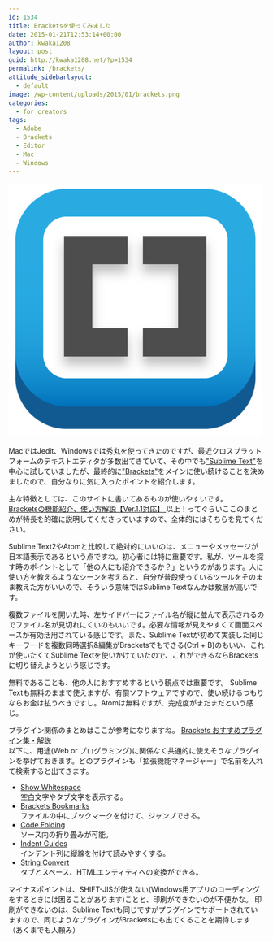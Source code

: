 ```yaml
---
id: 1534
title: Bracketsを使ってみました
date: 2015-01-21T12:53:14+00:00
author: kwaka1208
layout: post
guid: http://kwaka1208.net/?p=1534
permalink: /brackets/
attitude_sidebarlayout:
  - default
image: /wp-content/uploads/2015/01/brackets.png
categories:
  - for creators
tags:
  - Adobe
  - Brackets
  - Editor
  - Mac
  - Windows
---
```

<p>
<img src="/assets/images/2015/01/brackets.png" alt="brackets" width="500" height="500" class="alignnone size-full wp-image-1536" />
</p>
<p>
MacではJedit、Windowsでは秀丸を使ってきたのですが、最近クロスプラットフォームのテキストエディタが多数出てきていて、その中でも<a href="http://www.sublimetext.com/">"Sublime Text"</a>を中心に試していましたが、最終的に<a href="http://brackets.io/">"Brackets"</a>をメインに使い続けることを決めましたので、自分なりに気に入ったポイントを紹介します。
</p>
<p>
主な特徴としては、このサイトに書いてあるものが使いやすいです。<br />
<a href="http://qiita.com/assialiholic/items/c8137321c7599a168b16">Bracketsの機能紹介、使い方解説【Ver.1.1対応】
</a>
以上！ってぐらいここのまとめが特長を的確に説明してくださっていますので、全体的にはそちらを見てください。
</p>
<p>
Sublime Text2やAtomと比較して絶対的にいいのは、メニューやメッセージが日本語表示であるという点ですね。初心者には特に重要です。私が、ツールを探す時のポイントとして「他の人にも紹介できるか？」というのがあります。人に使い方を教えるようなシーンを考えると、自分が普段使っているツールをそのまま教えた方がいいので、そういう意味ではSublime Textなんかは敷居が高いです。
</p>
<p>
複数ファイルを開いた時、左サイドバーにファイル名が縦に並んで表示されるのでファイル名が見切れにくいのもいいです。必要な情報が見えやすくて画面スペースが有効活用されている感じです。また、Sublime Textが初めて実装した同じキーワードを複数同時選択&編集がBracketsでもできる(Ctrl + B)のもいい、これが使いたくてSublime Textを使いかけていたので、これができるならBracketsに切り替えようという感じです。
</p>
<p>
無料であることも、他の人におすすめするという観点では重要です。
Sublime Textも無料のままで使えますが、有償ソフトウェアですので、使い続けるつもりならお金は払うべきですし。Atomは無料ですが、完成度がまだまだという感じ。
</p>
<p>
プラグイン関係のまとめはここが参考になりますね。
<a href="http://qiita.com/assialiholic/items/c7962f804cdb21a49327">Brackets おすすめプラグイン集・解説
</a> <br />
以下に、用途(Web or プログラミング)に関係なく共通的に使えそうなプラグインを挙げておきます。どのプラグインも「拡張機能マネージャー」で名前を入れて検索すると出てきます。
<ul>
<li><a href="https://github.com/DennisKehrig/brackets-show-whitespace">Show Whitespace</a><br />空白文字やタブ文字を表示する。</li>
<li><a href="https://github.com/toshsharma/brackets-bookmarks">Brackets Bookmarks</a><br />ファイルの中にブックマークを付けて、ジャンプできる。</li>
<li><a href="https://github.com/thehogfather/brackets-code-folding">Code Folding</a><br />ソース内の折り畳みが可能。</li>
<li><a href="https://github.com/lkcampbell/brackets-indent-guides">Indent Guides</a><br />インデント列に縦線を付けて読みやすくする。</li>
<li><a href="https://github.com/mikechambers/StringConvert">String Convert</a><br />タブとスペース、HTMLエンティティへの変換ができる。</li>
</ul>
</p>
<p>
マイナスポイントは、SHIFT-JISが使えない(Windows用アプリのコーディングをするときには困ることがあります)ことと、印刷ができないのが不便かな。
印刷ができないのは、Sublime Textも同じですがプラグインでサポートされていますので、同じようなプラグインがBracketsにも出てくることを期待します（あくまでも人頼み）
</p>
